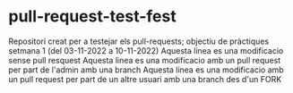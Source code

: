 # pull-request-test-fest
Repositori creat per a testejar els pull-requests; objectiu de pràctiques setmana 1 (del 03-11-2022 a 10-11-2022)
Aquesta linea es una modificacio sense pull resquest
Aquesta linea es una modificacio amb un pull request per part de l'admin amb una branch
Aquesta linea es una modificacio amb un pull request per part de un altre usuari amb una branch des d'un FORK
